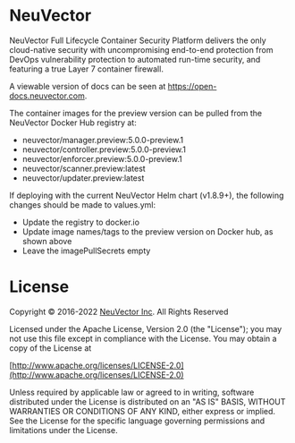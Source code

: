 # NeuVector

NeuVector Full Lifecycle Container Security Platform delivers the only cloud-native security with uncompromising end-to-end protection from DevOps vulnerability protection to automated run-time security, and featuring a true Layer 7 container firewall.

A viewable version of docs can be seen at https://open-docs.neuvector.com.

The container images for the preview version can be pulled from the NeuVector Docker Hub registry at:
+ neuvector/manager.preview:5.0.0-preview.1
+ neuvector/controller.preview:5.0.0-preview.1
+ neuvector/enforcer.preview:5.0.0-preview.1
+ neuvector/scanner.preview:latest
+ neuvector/updater.preview:latest

If deploying with the current NeuVector Helm chart (v1.8.9+), the following changes should be made to values.yml:

+ Update the registry to docker.io
+ Update image names/tags to the preview version on Docker hub, as shown above
+ Leave the imagePullSecrets empty

# License

Copyright © 2016-2022 [NeuVector Inc](https://neuvector.com). All Rights Reserved

Licensed under the Apache License, Version 2.0 (the "License");
you may not use this file except in compliance with the License.
You may obtain a copy of the License at

[http://www.apache.org/licenses/LICENSE-2.0](http://www.apache.org/licenses/LICENSE-2.0)

Unless required by applicable law or agreed to in writing, software
distributed under the License is distributed on an "AS IS" BASIS,
WITHOUT WARRANTIES OR CONDITIONS OF ANY KIND, either express or implied.
See the License for the specific language governing permissions and
limitations under the License.


